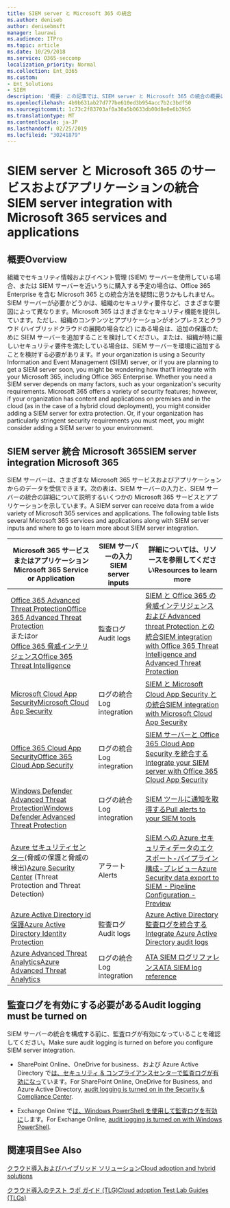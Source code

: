 ```yaml
---
title: SIEM server と Microsoft 365 の統合
ms.author: deniseb
author: denisebmsft
manager: laurawi
ms.audience: ITPro
ms.topic: article
ms.date: 10/29/2018
ms.service: O365-seccomp
localization_priority: Normal
ms.collection: Ent_O365
ms.custom:
- Ent_Solutions
- SIEM
description: '概要: この記事では、SIEM server と Microsoft 365 の統合の概要について説明します。'
ms.openlocfilehash: 4b9b631ab27d777be610ed3b954acc7b2c3bdf50
ms.sourcegitcommit: 1c73c2f83703af0a30a5b0633db00d8e0e6b39b5
ms.translationtype: MT
ms.contentlocale: ja-JP
ms.lasthandoff: 02/25/2019
ms.locfileid: "30241879"
---
```

# <a name="siem-server-integration-with-microsoft-365-services-and-applications"></a><span data-ttu-id="de587-103">SIEM server と Microsoft 365 のサービスおよびアプリケーションの統合</span><span class="sxs-lookup"><span data-stu-id="de587-103">SIEM server integration with Microsoft 365 services and applications</span></span>

## <a name="overview"></a><span data-ttu-id="de587-104">概要</span><span class="sxs-lookup"><span data-stu-id="de587-104">Overview</span></span>

<span data-ttu-id="de587-p101">組織でセキュリティ情報およびイベント管理 (SIEM) サーバーを使用している場合、または SIEM サーバーを近いうちに購入する予定の場合は、Office 365 Enterprise を含む Microsoft 365 との統合方法を疑問に思うかもしれません。SIEM サーバーが必要かどうかは、組織のセキュリティ要件など、さまざまな要因によって異なります。Microsoft 365 はさまざまなセキュリティ機能を提供しています。ただし、組織のコンテンツとアプリケーションがオンプレミスとクラウド (ハイブリッドクラウドの展開の場合など) にある場合は、追加の保護のために SIEM サーバーを追加することを検討してください。または、組織が特に厳しいセキュリティ要件を満たしている場合は、SIEM サーバーを環境に追加することを検討する必要があります。</span><span class="sxs-lookup"><span data-stu-id="de587-p101">If your organization is using a Security Information and Event Management (SIEM) server, or if you are planning to get a SIEM server soon, you might be wondering how that'll integrate with your Microsoft 365, including Office 365 Enterprise. Whether you need a SIEM server depends on many factors, such as your organization's security requirements. Microsoft 365 offers a variety of security features; however, if your organization has content and applications on premises and in the cloud (as in the case of a hybrid cloud deployment), you might consider adding a SIEM server for extra protection. Or, if your organization has particularly stringent security requirements you must meet, you might consider adding a SIEM server to your environment.</span></span>

## <a name="siem-server-integration-microsoft-365"></a><span data-ttu-id="de587-109">SIEM server 統合 Microsoft 365</span><span class="sxs-lookup"><span data-stu-id="de587-109">SIEM server integration Microsoft 365</span></span>

<span data-ttu-id="de587-p102">SIEM サーバーは、さまざまな Microsoft 365 サービスおよびアプリケーションからのデータを受信できます。次の表は、SIEM サーバーの入力と、SIEM サーバーの統合の詳細について説明するいくつかの Microsoft 365 サービスとアプリケーションを示しています。</span><span class="sxs-lookup"><span data-stu-id="de587-p102">A SIEM server can receive data from a wide variety of Microsoft 365 services and applications. The following table lists several Microsoft 365 services and applications along with SIEM server inputs and where to go to learn more about SIEM server integration.</span></span> 

| <span data-ttu-id="de587-112">Microsoft 365 サービスまたはアプリケーション</span><span class="sxs-lookup"><span data-stu-id="de587-112">Microsoft 365 Service or Application</span></span> | <span data-ttu-id="de587-113">SIEM サーバーの入力</span><span class="sxs-lookup"><span data-stu-id="de587-113">SIEM server inputs</span></span> | <span data-ttu-id="de587-114">詳細については、リソースを参照してください</span><span class="sxs-lookup"><span data-stu-id="de587-114">Resources to learn more</span></span> |
| --- | --- | --- |
| [<span data-ttu-id="de587-115">Office 365 Advanced Threat Protection</span><span class="sxs-lookup"><span data-stu-id="de587-115">Office 365 Advanced Threat Protection</span></span>](office-365-atp.md) <br/>   <span data-ttu-id="de587-116">または</span><span class="sxs-lookup"><span data-stu-id="de587-116">or</span></span>   <br/>[<span data-ttu-id="de587-117">Office 365 脅威インテリジェンス</span><span class="sxs-lookup"><span data-stu-id="de587-117">Office 365 Threat Intelligence</span></span>](office-365-ti.md) | <span data-ttu-id="de587-118">監査ログ</span><span class="sxs-lookup"><span data-stu-id="de587-118">Audit logs</span></span> | [<span data-ttu-id="de587-119">SIEM と Office 365 の脅威インテリジェンスおよび Advanced threat Protection との統合</span><span class="sxs-lookup"><span data-stu-id="de587-119">SIEM integration with Office 365 Threat Intelligence and Advanced Threat Protection</span></span>](siem-integration-with-office-365-ti.md) |
| [<span data-ttu-id="de587-120">Microsoft Cloud App Security</span><span class="sxs-lookup"><span data-stu-id="de587-120">Microsoft Cloud App Security</span></span>](https://docs.microsoft.com/cloud-app-security/what-is-cloud-app-security) | <span data-ttu-id="de587-121">ログの統合</span><span class="sxs-lookup"><span data-stu-id="de587-121">Log integration</span></span> | [<span data-ttu-id="de587-122">SIEM と Microsoft Cloud App Security との統合</span><span class="sxs-lookup"><span data-stu-id="de587-122">SIEM integration with Microsoft Cloud App Security</span></span>](https://docs.microsoft.com/cloud-app-security/siem) |
| [<span data-ttu-id="de587-123">Office 365 Cloud App Security</span><span class="sxs-lookup"><span data-stu-id="de587-123">Office 365 Cloud App Security</span></span>](office-365-cas-overview.md) | <span data-ttu-id="de587-124">ログの統合</span><span class="sxs-lookup"><span data-stu-id="de587-124">Log integration</span></span> | [<span data-ttu-id="de587-125">SIEM サーバーと Office 365 Cloud App Security を統合する</span><span class="sxs-lookup"><span data-stu-id="de587-125">Integrate your SIEM server with Office 365 Cloud App Security</span></span>](integrate-your-siem-server-with-office-365-cas.md) |
| [<span data-ttu-id="de587-126">Windows Defender Advanced Threat Protection</span><span class="sxs-lookup"><span data-stu-id="de587-126">Windows Defender Advanced Threat Protection</span></span>](https://docs.microsoft.com/windows/security/threat-protection/) | <span data-ttu-id="de587-127">ログの統合</span><span class="sxs-lookup"><span data-stu-id="de587-127">Log integration</span></span> | [<span data-ttu-id="de587-128">SIEM ツールに通知を取得する</span><span class="sxs-lookup"><span data-stu-id="de587-128">Pull alerts to your SIEM tools</span></span>](https://docs.microsoft.com/windows/security/threat-protection/windows-defender-atp/configure-siem-windows-defender-advanced-threat-protection) |
| <span data-ttu-id="de587-129">[Azure セキュリティセンター](https://docs.microsoft.com/azure/security-center/security-center-intro)(脅威の保護と脅威の検出)</span><span class="sxs-lookup"><span data-stu-id="de587-129">[Azure Security Center](https://docs.microsoft.com/azure/security-center/security-center-intro) (Threat Protection and Threat Detection)</span></span> | <span data-ttu-id="de587-130">アラート</span><span class="sxs-lookup"><span data-stu-id="de587-130">Alerts</span></span> | [<span data-ttu-id="de587-131">SIEM への Azure セキュリティデータのエクスポート-パイプライン構成-プレビュー</span><span class="sxs-lookup"><span data-stu-id="de587-131">Azure Security data export to SIEM - Pipeline Configuration - Preview</span></span>](https://docs.microsoft.com/azure/security-center/security-center-export-data-to-siem) |
| [<span data-ttu-id="de587-132">Azure Active Directory id 保護</span><span class="sxs-lookup"><span data-stu-id="de587-132">Azure Active Directory Identity Protection</span></span>](https://docs.microsoft.com/azure/active-directory/identity-protection/overview) | <span data-ttu-id="de587-133">監査ログ</span><span class="sxs-lookup"><span data-stu-id="de587-133">Audit logs</span></span> | [<span data-ttu-id="de587-134">Azure Active Directory 監査ログを統合する</span><span class="sxs-lookup"><span data-stu-id="de587-134">Integrate Azure Active Directory audit logs</span></span>](https://docs.microsoft.com/azure/security/security-azure-log-integration-ad) |
| [<span data-ttu-id="de587-135">Azure Advanced Threat Analytics</span><span class="sxs-lookup"><span data-stu-id="de587-135">Azure Advanced Threat Analytics</span></span>](https://docs.microsoft.com/azure/security/azure-threat-detection) | <span data-ttu-id="de587-136">ログの統合</span><span class="sxs-lookup"><span data-stu-id="de587-136">Log integration</span></span> | [<span data-ttu-id="de587-137">ATA SIEM ログリファレンス</span><span class="sxs-lookup"><span data-stu-id="de587-137">ATA SIEM log reference</span></span>](https://docs.microsoft.com/advanced-threat-analytics/cef-format-sa) |

## <a name="audit-logging-must-be-turned-on"></a><span data-ttu-id="de587-138">監査ログを有効にする必要がある</span><span class="sxs-lookup"><span data-stu-id="de587-138">Audit logging must be turned on</span></span>

<span data-ttu-id="de587-139">SIEM サーバーの統合を構成する前に、監査ログが有効になっていることを確認してください。</span><span class="sxs-lookup"><span data-stu-id="de587-139">Make sure audit logging is turned on before you configure SIEM server integration.</span></span> 

- <span data-ttu-id="de587-140">SharePoint Online、OneDrive for business、および Azure Active Directory で[は、セキュリティ & コンプライアンスセンターで監査ログが有効になっ](https://docs.microsoft.com/office365/securitycompliance/turn-audit-log-search-on-or-off)ています。</span><span class="sxs-lookup"><span data-stu-id="de587-140">For SharePoint Online, OneDrive for Business, and Azure Active Directory, [audit logging is turned on in the Security & Compliance Center](https://docs.microsoft.com/office365/securitycompliance/turn-audit-log-search-on-or-off).</span></span>

- <span data-ttu-id="de587-141">Exchange Online で[は、Windows PowerShell を使用して監査ログを有効に](https://docs.microsoft.com/office365/securitycompliance/enable-mailbox-auditing)します。</span><span class="sxs-lookup"><span data-stu-id="de587-141">For Exchange Online, [audit logging is turned on with Windows PowerShell](https://docs.microsoft.com/office365/securitycompliance/enable-mailbox-auditing).</span></span>
 
## <a name="see-also"></a><span data-ttu-id="de587-142">関連項目</span><span class="sxs-lookup"><span data-stu-id="de587-142">See Also</span></span>

[<span data-ttu-id="de587-143">クラウド導入およびハイブリッド ソリューション</span><span class="sxs-lookup"><span data-stu-id="de587-143">Cloud adoption and hybrid solutions</span></span>](https://docs.microsoft.com/office365/enterprise/cloud-adoption-and-hybrid-solutions)
  
[<span data-ttu-id="de587-144">クラウド導入のテスト ラボ ガイド (TLG)</span><span class="sxs-lookup"><span data-stu-id="de587-144">Cloud adoption Test Lab Guides (TLGs)</span></span>](https://docs.microsoft.com/office365/enterprise/cloud-adoption-test-lab-guides-tlgs)


